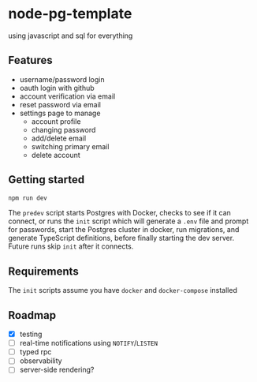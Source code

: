 # node-pg-template

using javascript and sql for everything

## Features

* username/password login
* oauth login with github
* account verification via email
* reset password via email
* settings page to manage
  * account profile
  * changing password
  * add/delete email
  * switching primary email
  * delete account

## Getting started

```sh
npm run dev
```

The `predev` script starts Postgres with Docker, checks to see if it can connect, or runs the `init` script which will generate a `.env` file and prompt for passwords, start the Postgres cluster in docker, run migrations, and generate TypeScript definitions, before finally starting the dev server. Future runs skip `init` after it connects.

## Requirements

The `init` scripts assume you have `docker` and `docker-compose` installed

## Roadmap

- [x] testing
- [ ] real-time notifications using `NOTIFY`/`LISTEN`
- [ ] typed rpc
- [ ] observability
- [ ] server-side rendering?
